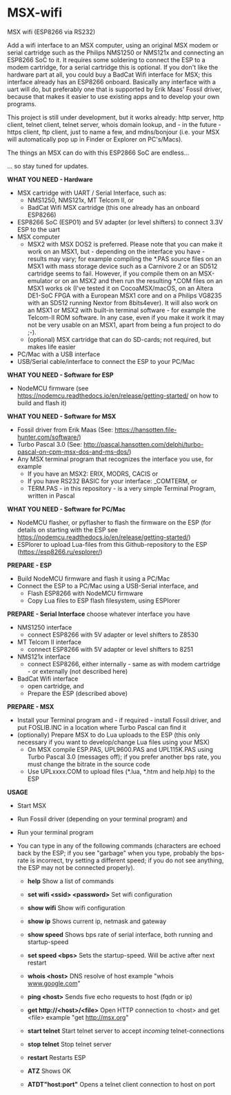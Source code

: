 # MSX-wifi
MSX wifi (ESP8266 via RS232)

Add a wifi interface to an MSX computer, using an original MSX modem or serial cartridge such as the Philips NMS1250 or NMS121x and connecting an ESP8266 SoC to it. It requires some soldering to connect the ESP to a modem cartridge, for a serial cartridge this is optional. If you don't like the hardware part at all, you could buy a BadCat Wifi interface for MSX; this interface already has an ESP8266 onboard. Basically any interface with a uart will do, but preferably one that is supported by Erik Maas' Fossil driver, because that makes it easier to use existing apps and to develop your own programs.

This project is still under development, but it works already: http server, http client, telnet client, telnet server, whois domain lookup, and - in the future - https client, ftp client, just to name a few, and mdns/bonjour (i.e. your MSX will automatically pop up in Finder or Explorer on PC's/Macs).

The things an MSX can do with this ESP2866 SoC are endless... 

... so stay tuned for updates.

<b> WHAT YOU NEED - Hardware</b>
- MSX cartridge with UART / Serial Interface, such as:
  - NMS1250, NMS121x, MT Telcom II, or
  - BadCat Wifi MSX cartridge (this one already has an onboard ESP8266)
- ESP8266 SoC (ESP01) and 5V adapter (or level shifters) to connect 3.3V ESP to the uart
- MSX computer
  - MSX2 with MSX DOS2 is preferred. Please note that you can make it work on an MSX1, but - depending on the interface you have - results may vary; for example compiling the *.PAS source files on an MSX1 with mass storage device such as a Carnivore 2 or an SD512 cartridge seems to fail. However, if you compile them on an MSX-emulator or on an MSX2 and then run the resulting *.COM files on an MSX1 works ok (I've tested it on CocoaMSX/macOS, on an Altera DE1-SoC FPGA with a European MSX1 core and on a Philips VG8235 with an SD512 running Nextor from 8bits4ever). It will also work on an MSX1 or MSX2 with built-in terminal software - for example the Telcom-II ROM software. In any case, even if you make it work it may not be very usable on an MSX1, apart from being a fun project to do ;-). 
  - (optional) MSX cartridge that can do SD-cards; not required, but makes life easier
- PC/Mac with a USB interface
- USB/Serial cable/interface to connect the ESP to your PC/Mac

<b>WHAT YOU NEED - Software for ESP</b>
- NodeMCU firmware (see https://nodemcu.readthedocs.io/en/release/getting-started/ on how to build and flash it)

<b>WHAT YOU NEED - Software for MSX</b>
- Fossil driver from Erik Maas (See: https://hansotten.file-hunter.com/software/)
- Turbo Pascal 3.0 (See: http://pascal.hansotten.com/delphi/turbo-pascal-on-cpm-msx-dos-and-ms-dos/)
- Any MSX terminal program that recognizes the interface you use, for example
  - If you have an MSX2: ERIX, MODRS, CACIS or
  - If you have RS232 BASIC for your interface: _COMTERM, or
  - TERM.PAS - in this repository - is a very simple Terminal Program, written in Pascal

<b>WHAT YOU NEED - Software for PC/Mac</b>
- NodeMCU flasher, or pyflasher to flash the firmware on the ESP (for details on starting with the ESP see https://nodemcu.readthedocs.io/en/release/getting-started/)
- ESPlorer to upload Lua-files from this Github-repository to the ESP (https://esp8266.ru/esplorer/)
 
<b>PREPARE - ESP</b>
- Build NodeMCU firmware and flash it using a PC/Mac
- Connect the ESP to a PC/Mac using a USB-Serial interface, and
  - Flash ESP8266 with NodeMCU firmware
  - Copy Lua files to ESP flash filesystem, using ESPlorer

<b>PREPARE - Serial Interface</b> choose whatever interface you have
- NMS1250 interface
  - connect ESP8266 with 5V adapter or level shifters to Z8530
- MT Telcom II interface
  - connect ESP8266 with 5V adapter or level shifters to 8251
- NMS121x interface
  - connect ESP8266, either internally - same as with modem cartridge - or externally (not described here)
- BadCat Wifi interface
  - open cartridge, and
  - Prepare the ESP (described above)

<b>PREPARE - MSX</b>
- Install your Terminal program and - if required - install Fossil driver, and put FOSLIB.INC in a location where Turbo Pascal can find it
- (optionally) Prepare MSX to do Lua uploads to the ESP (this only necessary if you want to develop/change Lua files using your MSX)
  - On MSX compile ESP.PAS, UPL9600.PAS and UPL115K.PAS using Turbo Pascal 3.0 (messages off); if you prefer another bps rate, you must change the bitrate in the source code
  - Use UPLxxxx.COM to upload files (*.lua, *.htm and help.hlp) to the ESP

<b>USAGE</b>
- Start MSX

- Run Fossil driver (depending on your terminal program) and 
- Run your terminal program

- You can type in any of the following commands (characters are echoed back by the ESP; if you see "garbage" when you type, probably the bps-rate is incorrect, try setting a different speed; if you do not see anything, the ESP may not be connected properly).

  - <b>help</b>
    Show a list of commands
    
  - <b>set wifi \<ssid\> \<password\></b>
    Set wifi configuration

  - <b>show wifi</b>
    Show wifi configuration

  - <b>show ip</b>
    Shows current ip, netmask and gateway
  
  - <b>show speed</b>
    Shows bps rate of serial interface, both running and startup-speed
    
  - <b>set speed \<bps\></b>
    Sets the startup-speed. Will be active after next restart

  - <b>whois \<host\></b>
    DNS resolve of host
    example "whois www.google.com"

  - <b>ping \<host\></b>
    Sends five echo requests to host (fqdn or ip)
  
  - <b>get http://\<host\>/\<file\></b>
    Open HTTP connection to \<host\> and get \<file\>
    example "get http://msx.org"
   
  - <b>start telnet</b>
    Start telnet server to accept <i>incoming</i> telnet-connections

  - <b>stop telnet</b>
    Stop telnet server

  - <b>restart</b>
    Restarts ESP

  - <b>ATZ</b>
    Shows OK

  - <b>ATDT"host:port"</b>
    Opens a telnet client connection to host on port
